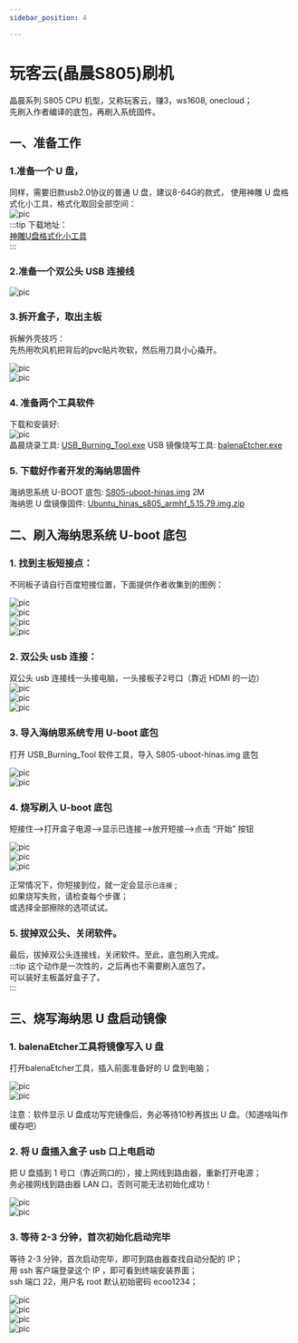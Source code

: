 ```yaml
---
sidebar_position: 4

---
```


# 玩客云(晶晨S805)刷机

晶晨系列 S805 CPU 机型，又称玩客云，赚3，ws1608, onecloud；  
先刷入作者编译的底包，再刷入系统固件。  

## 一、准备工作  

### 1.准备一个 U 盘，  

同样，需要旧款usb2.0协议的普通 U 盘，建议8-64G的款式，
使用神雕 U 盘格式化小工具，格式化取回全部空间：  
![pic](pic/usb.png)  
:::tip
下载地址：  
[神雕U盘格式化小工具](https://www.ecoo.top/update/soft_init/USBFormat.exe)  
::: 


### 2.准备一个双公头 USB 连接线  

![pic](pic/s805/usb2.png)  
  
### 3.拆开盒子，取出主板  

拆解外壳技巧：  
先热用吹风机把背后的pvc贴片吹软，然后用刀具小心撬开。   

![pic](pic/s805/pcb.png)  
![pic](pic/s805/pcb-2.png)  

### 4. 准备两个工具软件

下载和安装好:  
![pic](pic/s805/tools.png)  
晶晨烧录工具: [USB_Burning_Tool.exe](https://alist.ecoo.top/d/s805/USB_Burning_Tool_v2.1.3.exe)
USB 镜像烧写工具: [balenaEtcher.exe](https://alist.ecoo.top/d/s805/balenaEtcher-Portable-1.18.4.exe)


### 5. 下载好作者开发的海纳思固件

海纳思系统 U-BOOT 底包: [S805-uboot-hinas.img](https://www.ecoo.top/amlogic/S805-uboot-hinas.img)  2M  
海纳思 U 盘镜像固件: [Ubuntu_hinas_s805_armhf_5.15.79.img.zip](https://alist.ecoo.top/d/s805/Ubuntu_hinas_s805_armhf_5.15.79.img.zip)

## 二、刷入海纳思系统 U-boot 底包

### 1. 找到主板短接点：
不同板子请自行百度短接位置，下面提供作者收集到的图例：  

![pic](pic/s805/2.png)   
![pic](pic/s805/2-2.png)   
![pic](pic/s805/3.png)   
![pic](pic/s805/3-2.png)   

### 2. 双公头 usb 连接：  

双公头 usb 连接线一头接电脑，一头接板子2号口（靠近 HDMI 的一边）  
![pic](pic/s805/1.png)  
![pic](pic/s805/1-2.png)  
![pic](pic/s805/1-3.png)  

### 3. 导入海纳思系统专用 U-boot 底包

打开 USB_Burning_Tool 软件工具，导入 S805-uboot-hinas.img 底包

![pic](pic/s805/4-1.png)  
![pic](pic/s805/4-2.png)  

### 4. 烧写刷入 U-boot 底包

短接住-->打开盒子电源-->显示已连接-->放开短接-->点击 “开始” 按钮  

![pic](pic/s805/5-1.png)  
![pic](pic/s805/5-2.png)  
![pic](pic/s805/5-3.png)  

正常情况下，你短接到位，就一定会显示```已连接``` ;  
如果烧写失败，请检查每个步骤；  
或选择全部擦除的选项试试。  

### 5. 拔掉双公头、关闭软件。  

最后，拔掉双公头连接线，关闭软件。至此，底包刷入完成。  
:::tip
这个动作是一次性的，之后再也不需要刷入底包了。  
可以装好主板盖好盒子了。  
:::

## 三、烧写海纳思 U 盘启动镜像

### 1. balenaEtcher工具将镜像写入 U 盘

打开balenaEtcher工具，插入前面准备好的 U 盘到电脑；  

![pic](pic/s805/6-1.png)  
![pic](pic/s805/6-2.png)  

注意：软件显示 U 盘成功写完镜像后，务必等待10秒再拔出 U 盘。（知道啥叫作缓存吧）  

### 2. 将 U 盘插入盒子 usb 口上电启动

把 U 盘插到 1 号口（靠近网口的），接上网线到路由器，重新打开电源；  
务必接网线到路由器 LAN 口，否则可能无法初始化成功！  

![pic](pic/s805/7-1.png)  
![pic](pic/s805/7-2.png)  

### 3. 等待 2-3 分钟，首次初始化启动完毕

 等待 2-3 分钟，首次启动完毕，即可到路由器查找自动分配的 IP；  
 用 ssh 客户端登录这个 IP ，即可看到终端安装界面；  
 ssh 端口 22，用户名 root 默认初始密码 ecoo1234；  

![pic](pic/s805/8-1.png)  
![pic](pic/s805/8-2.png)  
![pic](pic/s805/8-3.png)  
![pic](pic/s805/8-4.png)  












